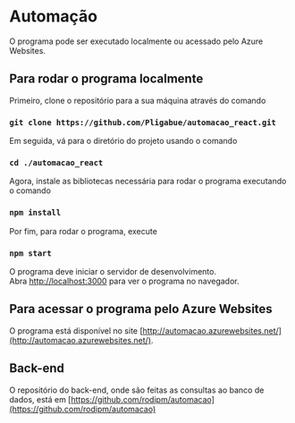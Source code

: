 # Automação

O programa pode ser executado localmente ou acessado pelo Azure Websites.

## Para rodar o programa localmente

Primeiro, clone o repositório para a sua máquina através do comando

### `git clone https://github.com/Pligabue/automacao_react.git`

Em seguida, vá para o diretório do projeto usando o comando

### `cd ./automacao_react`

Agora, instale as bibliotecas necessária para rodar o programa executando o comando

### `npm install`

Por fim, para rodar o programa, execute

### `npm start`

O programa deve iniciar o servidor de desenvolvimento.<br />
Abra [http://localhost:3000](http://localhost:3000) para ver o programa no navegador.

## Para acessar o programa pelo Azure Websites

O programa está disponível no site [http://automacao.azurewebsites.net/](http://automacao.azurewebsites.net/).

## Back-end

O repositório do back-end, onde são feitas as consultas ao banco de dados, está em [https://github.com/rodipm/automacao](https://github.com/rodipm/automacao)